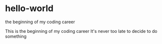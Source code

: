 # hello-world
the beginning of my coding career

This is the beginning of my coding career
It's never too late to decide to do something
